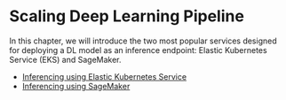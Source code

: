 # Scaling Deep Learning Pipeline

In this chapter, we will introduce the two most popular services designed for deploying a DL model as an inference endpoint: Elastic Kubernetes Service (EKS) and SageMaker.

* [Inferencing using Elastic Kubernetes Service](./eks/README.md)
* [Inferencing using SageMaker](./sagemaker/README.md)
